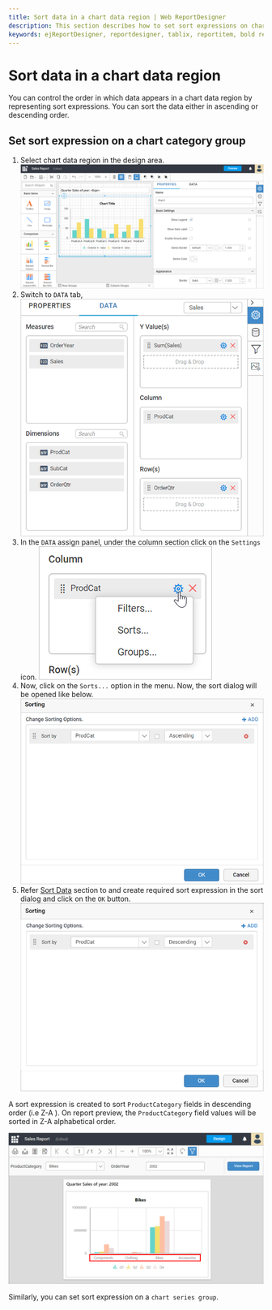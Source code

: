 ```yaml
---
title: Sort data in a chart data region | Web ReportDesigner
description: This section describes how to set sort expressions on chart category and series group in Bold Report Designer.
keywords: ejReportDesigner, reportdesigner, tablix, reportitem, bold reports, documentation, help, ej, user guide, demo, samples, bold reports, bold reporting, filters
---
```


# Sort data in a chart data region

You can control the order in which data appears in a chart data region by representing sort expressions. You can sort the data either in ascending or descending order.

## Set sort expression on a chart category group

1. Select chart data region in the design area.
![Filter dialog](/static/assets/on-premise/images/report-designer/report-items/chart/sort-data-in-chart-data-region/select-data-region.png)
2. Switch to `DATA` tab,
![Filter dialog](/static/assets/on-premise/images/report-designer/report-items/chart/add-filter-to-chart-data-region/switch-to-data-tab.png)
3. In the `DATA` assign panel, under the column section click on the `Settings` icon.
![Filter dialog](/static/assets/on-premise/images/report-designer/report-items/chart/add-filter-to-chart-data-region/filter-data-menu.png)
4. Now, click on the `Sorts...` option in the menu. Now, the sort dialog will be opened like below.
![Filter dialog](/static/assets/on-premise/images/report-designer/report-items/chart/sort-data-in-chart-data-region/sort-dialog.png)
5. Refer [Sort Data](/designer-guide/report-designer/compose-report/sort-data/) section to and create required sort expression in the sort dialog and click on the `OK` button.![Filter dialog](/static/assets/on-premise/images/report-designer/report-items/chart/sort-data-in-chart-data-region/new-sort-expression.png)

A sort expression is created to sort `ProductCategory` fields in descending order (i.e Z-A ). On report preview, the `ProductCategory` field values will be sorted in Z-A alphabetical order.

![Filter dialog](/static/assets/on-premise/images/report-designer/report-items/chart/sort-data-in-chart-data-region/sort-data-preview.png)

Similarly, you can set sort expression on a `chart series group`.